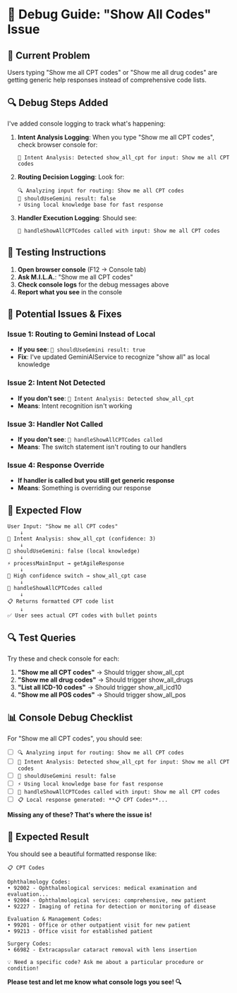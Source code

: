 # 🐛 Debug Guide: "Show All Codes" Issue

## 🎯 **Current Problem**
Users typing "Show me all CPT codes" or "Show me all drug codes" are getting generic help responses instead of comprehensive code lists.

## 🔍 **Debug Steps Added**

I've added console logging to track what's happening:

1. **Intent Analysis Logging**: When you type "Show me all CPT codes", check browser console for:
   ```
   🎯 Intent Analysis: Detected show_all_cpt for input: Show me all CPT codes
   ```

2. **Routing Decision Logging**: Look for:
   ```
   🔍 Analyzing input for routing: Show me all CPT codes
   🤖 shouldUseGemini result: false
   ⚡ Using local knowledge base for fast response
   ```

3. **Handler Execution Logging**: Should see:
   ```
   🚀 handleShowAllCPTCodes called with input: Show me all CPT codes
   ```

## 🧪 **Testing Instructions**

1. **Open browser console** (F12 → Console tab)
2. **Ask M.I.L.A.**: "Show me all CPT codes"
3. **Check console logs** for the debug messages above
4. **Report what you see** in the console

## 🔧 **Potential Issues & Fixes**

### **Issue 1: Routing to Gemini Instead of Local**
- **If you see**: `🤖 shouldUseGemini result: true`
- **Fix**: I've updated GeminiAIService to recognize "show all" as local knowledge

### **Issue 2: Intent Not Detected**
- **If you don't see**: `🎯 Intent Analysis: Detected show_all_cpt`
- **Means**: Intent recognition isn't working

### **Issue 3: Handler Not Called**
- **If you don't see**: `🚀 handleShowAllCPTCodes called`
- **Means**: The switch statement isn't routing to our handlers

### **Issue 4: Response Override**
- **If handler is called but you still get generic response**
- **Means**: Something is overriding our response

## 🎯 **Expected Flow**

```
User Input: "Show me all CPT codes"
    ↓
🎯 Intent Analysis: show_all_cpt (confidence: 3)
    ↓
🤖 shouldUseGemini: false (local knowledge)
    ↓
⚡ processMainInput → getAgileResponse
    ↓
🎯 High confidence switch → show_all_cpt case
    ↓
🚀 handleShowAllCPTCodes called
    ↓
📋 Returns formatted CPT code list
    ↓
✅ User sees actual CPT codes with bullet points
```

## 🔍 **Test Queries**

Try these and check console for each:

1. **"Show me all CPT codes"** → Should trigger show_all_cpt
2. **"Show me all drug codes"** → Should trigger show_all_drugs  
3. **"List all ICD-10 codes"** → Should trigger show_all_icd10
4. **"Show me all POS codes"** → Should trigger show_all_pos

## 📊 **Console Debug Checklist**

For "Show me all CPT codes", you should see:

- [ ] `🔍 Analyzing input for routing: Show me all CPT codes`
- [ ] `🎯 Intent Analysis: Detected show_all_cpt for input: Show me all CPT codes`
- [ ] `🤖 shouldUseGemini result: false`
- [ ] `⚡ Using local knowledge base for fast response`
- [ ] `🚀 handleShowAllCPTCodes called with input: Show me all CPT codes`
- [ ] `📋 Local response generated: **📋 CPT Codes**...`

**Missing any of these? That's where the issue is!**

## 🚀 **Expected Result**

You should see a beautiful formatted response like:

```
📋 CPT Codes

Ophthalmology Codes:
• 92002 - Ophthalmological services: medical examination and evaluation...
• 92004 - Ophthalmological services: comprehensive, new patient
• 92227 - Imaging of retina for detection or monitoring of disease

Evaluation & Management Codes:
• 99201 - Office or other outpatient visit for new patient
• 99213 - Office visit for established patient

Surgery Codes:
• 66982 - Extracapsular cataract removal with lens insertion

💡 Need a specific code? Ask me about a particular procedure or condition!
```

**Please test and let me know what console logs you see! 🔍**

